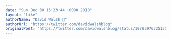 ```yaml
---
date: "Sun Dec 30 15:23:44 +0000 2018"
layout: "like"
authorName: "David Walsh 🦊"
authorUrl: "https://twitter.com/davidwalshblog"
originalPost: "https://twitter.com/davidwalshblog/status/1079397632513097728"
---
```

